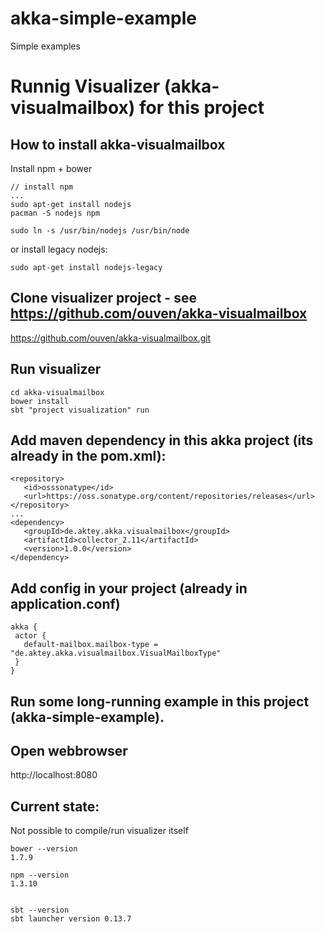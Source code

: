 # akka-simple-example
Simple examples


# Runnig Visualizer (akka-visualmailbox) for this project

## How to install akka-visualmailbox
Install npm + bower
```
// install npm 
...
sudo apt-get install nodejs
pacman -S nodejs npm
```

```
sudo ln -s /usr/bin/nodejs /usr/bin/node
```
or install legacy nodejs:
```
sudo apt-get install nodejs-legacy
```

## Clone visualizer project - see https://github.com/ouven/akka-visualmailbox
https://github.com/ouven/akka-visualmailbox.git


## Run visualizer
```
cd akka-visualmailbox
bower install
sbt "project visualization" run
```

## Add maven dependency in this akka project (its already in the pom.xml):
```
<repository>
   <id>osssonatype</id>
   <url>https://oss.sonatype.org/content/repositories/releases</url>
</repository>
...
<dependency>
   <groupId>de.aktey.akka.visualmailbox</groupId>
   <artifactId>collector_2.11</artifactId>
   <version>1.0.0</version>
</dependency>
```

## Add config in your project (already in application.conf)
```
akka {
 actor {
   default-mailbox.mailbox-type = "de.aktey.akka.visualmailbox.VisualMailboxType"
 }
}
```


## Run some long-running example in this project (akka-simple-example). 


## Open webbrowser
http://localhost:8080


## Current state:
Not possible to compile/run visualizer itself
```
bower --version
1.7.9

npm --version
1.3.10


sbt --version
sbt launcher version 0.13.7
```
